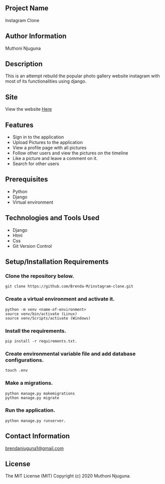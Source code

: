 ## Project Name

Instagram Clone

## Author Information

Muthoni Njuguna

## Description

This is an attempt rebuild the popular photo gallery website instagram with most of its functionalities using django. 

## Site 

View the website <a href="https://insta-dummy.herokuapp.com/login/?next=/">Here</a>

## Features

<ul>
  <li>Sign in to the application</li>
  <li>Upload Pictures to the application</li>
  <li>View a profile page with all pictures</li>
  <li>Follow other users and view the pictures on the timeline</li>
  <li>Like a picture and leave a comment on it. </li>
  <li>Search for other users</li>
</ul>

## Prerequisites
  
<ul>
  <li>Python</li>
  <li>Django</li>
  <li>Virtual environment</li>
</ul>

## Technologies and Tools Used

<ul>
  <li>Django</li>
  <li>Html</li>
  <li>Css</li>
  <li>Git Version Control</li>
</ul>


## Setup/Installation Requirements

<h3>Clone the repository below.</h3>

`git clone https://github.com/Brenda-M/instagram-clone.git`

<h3>Create a virtual environment and activate it.</h3>

`python -m venv <name-of-environment>`<br>
`source venv/bin/activate (Linux)`<br> 
`source venv/Scripts/activate (Windows)`

<h3>Install the requirements.</h3>

 `pip install -r requirements.txt.`

<h3>Create environmental variable file and add database configurations.</h3>

`touch .env`

<h3>Make a migrations.</h3>

`python manage.py makemigrations`<br>
`python manage.py migrate`

<h3>Run the application.</h3>

`python manage.py runserver.`

## Contact Information

brendanjuguna1@gmail.com

## License

The MIT License (MIT) Copyright (c) 2020 Muthoni Njuguna.


